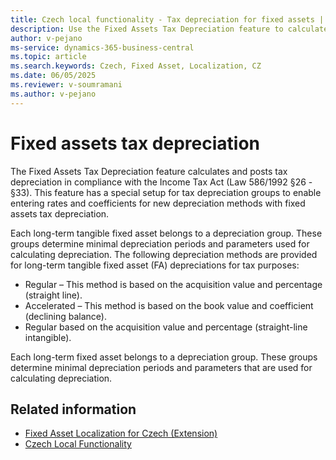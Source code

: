 ```yaml
---
title: Czech local functionality - Tax depreciation for fixed assets | Microsoft Docs
description: Use the Fixed Assets Tax Depreciation feature to calculate and posts tax depreciation for fixed assets in accordance with the Czech Income Tax Act.
author: v-pejano
ms-service: dynamics-365-business-central
ms.topic: article
ms.search.keywords: Czech, Fixed Asset, Localization, CZ
ms.date: 06/05/2025
ms.reviewer: v-soumramani
ms.author: v-pejano
---
```


# Fixed assets tax depreciation

The Fixed Assets Tax Depreciation feature calculates and posts tax depreciation in compliance with the Income Tax Act (Law 586/1992 §26 - §33). This feature has a special setup for tax depreciation groups to enable entering rates and coefficients for new depreciation methods with fixed assets tax depreciation.

Each long-term tangible fixed asset belongs to a depreciation group. These groups determine minimal depreciation periods and parameters used for calculating depreciation. The following depreciation methods are provided for long-term tangible fixed asset (FA) depreciations for tax purposes:

- Regular – This method is based on the acquisition value and percentage (straight line).
- Accelerated – This method is based on the book value and coefficient (declining balance).
- Regular based on the acquisition value and percentage (straight-line intangible).

Each long-term fixed asset belongs to a depreciation group. These groups determine minimal depreciation periods and parameters that are used for calculating depreciation.

## Related information

- [Fixed Asset Localization for Czech (Extension)](ui-extensions-fixed-asset-localization-cz.md)  
- [Czech Local Functionality](czech-local-functionality.md)  
